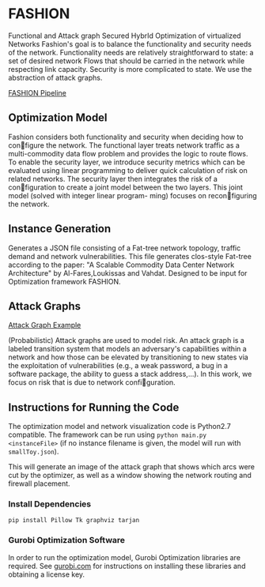 # FASHION
Functional and Attack graph Secured HybrId Optimization of virtualized Networks
Fashion's goal is to balance the functionality and security needs of the network.
Functionality needs are relatively straightforward to state: a set of desired network 
Flows that should be carried in the network while respecting link capacity.
Security is more complicated to state. We use the abstraction of attack graphs.

[FASHION Pipeline](pipeline.png)

## Optimization Model
Fashion considers both functionality and security when deciding how to configure the network. The functional layer treats network traffic as a multi-commodity data flow problem and provides the logic to route flows. To enable
the security layer, we introduce security metrics which can be evaluated using
linear programming to deliver quick calculation of risk on related networks. The
security layer then integrates the risk of a configuration to create a joint model
between the two layers. This joint model (solved with integer linear program-
ming) focuses on reconfiguring the network.

## Instance Generation
Generates a JSON file consisting of a Fat-tree network topology, traffic demand and network vulnerabilities. This file generates clos-style Fat-tree according to the paper: "A Scalable Commodity Data Center Network Architecture" by Al-Fares,Loukissas and Vahdat. Designed to be input for Optimization framework FASHION.

## Attack Graphs
[Attack Graph Example](attack_graph.png)

(Probabilistic) Attack graphs are used to model risk. An attack graph
is a labeled transition system that models an adversary's capabilities within a
network and how those can be elevated by transitioning to new states via the
exploitation of vulnerabilities (e.g., a weak password, a bug in a software package,
the ability to guess a stack address,...). In this work, we focus on risk that is due
to network configuration.

## Instructions for Running the Code

The optimization model and network visualization code is Python2.7 compatible.
The framework can be run using `python main.py <instanceFile>` (if no instance filename is given, 
the model will run with `smallToy.json`).  

This will generate an image of the attack graph that shows which arcs were cut by the optimizer, as 
well as a window showing the network routing and firewall placement.

### Install Dependencies

`pip install Pillow Tk graphviz tarjan`

### Gurobi Optimization Software

In order to run the optimization model, Gurobi Optimization libraries are required. 
See [gurobi.com](https://www.gurobi.com) for instructions on installing these libraries and 
obtaining a license key.


